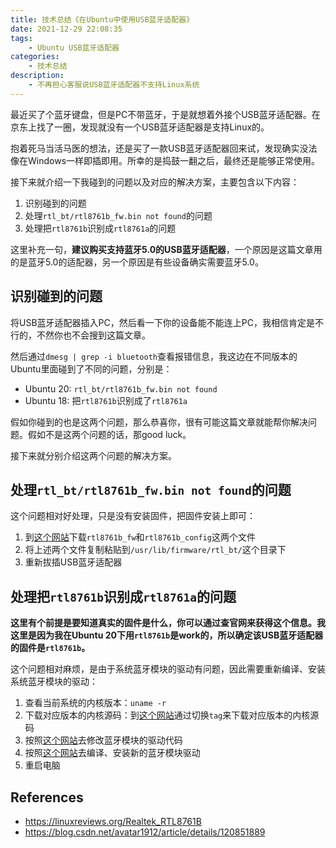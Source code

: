 ```yaml
---
title: 技术总结《在Ubuntu中使用USB蓝牙适配器》
date: 2021-12-29 22:08:35
tags:
	- Ubuntu USB蓝牙适配器
categories:
	- 技术总结
description:
	- 不再担心客服说USB蓝牙适配器不支持Linux系统
---
```


最近买了个蓝牙键盘，但是PC不带蓝牙，于是就想着外接个USB蓝牙适配器。在京东上找了一圈，发现就没有一个USB蓝牙适配器是支持Linux的。

抱着死马当活马医的想法，还是买了一款USB蓝牙适配器回来试，发现确实没法像在Windows一样即插即用。所幸的是捣鼓一翻之后，最终还是能够正常使用。

接下来就介绍一下我碰到的问题以及对应的解决方案，主要包含以下内容：

1. 识别碰到的问题
2. 处理`rtl_bt/rtl8761b_fw.bin not found`的问题
3. 处理把`rtl8761b`识别成`rtl8761a`的问题

这里补充一句，**建议购买支持蓝牙5.0的USB蓝牙适配器**，一个原因是这篇文章用的是蓝牙5.0的适配器，另一个原因是有些设备确实需要蓝牙5.0。

## 识别碰到的问题

将USB蓝牙适配器插入PC，然后看一下你的设备能不能连上PC，我相信肯定是不行的，不然你也不会搜到这篇文章。

然后通过`dmesg | grep -i bluetooth`查看报错信息，我这边在不同版本的Ubuntu里面碰到了不同的问题，分别是：

- Ubuntu 20: `rtl_bt/rtl8761b_fw.bin not found`
- Ubuntu 18: 把`rtl8761b`识别成了`rtl8761a`

假如你碰到的也是这两个问题，那么恭喜你，很有可能这篇文章就能帮你解决问题。假如不是这两个问题的话，那good luck。

接下来就分别介绍这两个问题的解决方案。

## 处理`rtl_bt/rtl8761b_fw.bin not found`的问题

这个问题相对好处理，只是没有安装固件，把固件安装上即可：

1. 到[这个网站](https://github.com/Realtek-OpenSource/android_hardware_realtek/tree/rtk1395/bt/rtkbt/Firmware/BT)下载`rtl8761b_fw`和`rtl8761b_config`这两个文件
2. 将上述两个文件复制粘贴到`/usr/lib/firmware/rtl_bt/`这个目录下
3. 重新拔插USB蓝牙适配器

## 处理把`rtl8761b`识别成`rtl8761a`的问题

**这里有个前提是要知道真实的固件是什么，你可以通过查官网来获得这个信息。我这里是因为我在Ubuntu 20下用`rtl8761b`是work的，所以确定该USB蓝牙适配器的固件是`rtl8761b`。**

这个问题相对麻烦，是由于系统蓝牙模块的驱动有问题，因此需要重新编译、安装系统蓝牙模块的驱动：

1. 查看当前系统的内核版本：`uname -r`
2. 下载对应版本的内核源码：到[这个网站](https://github.com/torvalds/linux/tree/master)通过切换`tag`来下载对应版本的内核源码
3. 按照[这个网站](https://discourse.coreelec.org/t/rtl8761b-bluetooth-driver-fix/15286)去修改蓝牙模块的驱动代码
4. 按照[这个网站](https://gist.github.com/rometsch/dfd24fb09c85c1ad2f25223dc1481aaa#patch-the-bluetooth-kernel-module)去编译、安装新的蓝牙模块驱动
5. 重启电脑

## References

- https://linuxreviews.org/Realtek_RTL8761B
- https://blog.csdn.net/avatar1912/article/details/120851889